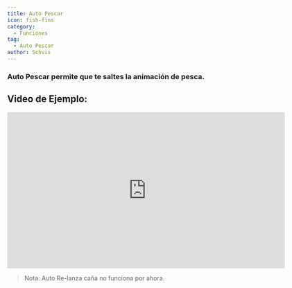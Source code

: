 ```yaml
---
title: Auto Pescar
icon: fish-fins
category:
  - Funciones
tag:
  - Auto Pescar
author: Schvis
---
```


### Auto Pescar permite que te saltes la animación de pesca.

## Video de Ejemplo:

<iframe width="640" height="360" src="https://www.youtube.com/embed/K_l4Tg-81iQ?list=PL5eI1Tb64p56g27qfYk7VuFTz4FK6YrKa" title="Korepi - Auto Fish" frameborder="0" allow="accelerometer; autoplay; clipboard-write; encrypted-media; gyroscope; picture-in-picture; web-share" allowfullscreen></iframe>

> Nota: Auto Re-lanza caña no funciona por ahora.